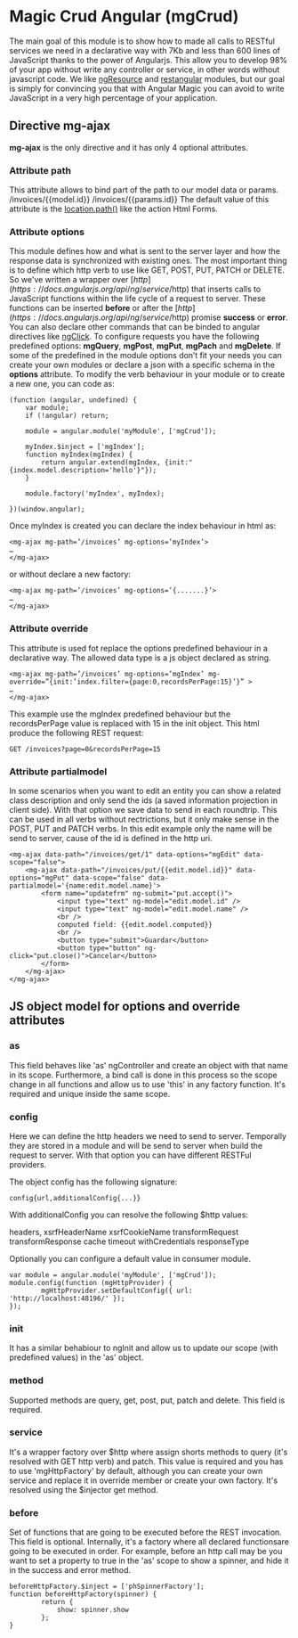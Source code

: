 # Magic Crud Angular (mgCrud)

The main goal of this module is to show how to made all calls to RESTful services we need in a declarative way with 7Kb and less than 600 lines of JavaScript thanks to the power of Angularjs. This allow you to develop 98% of your app without write any controller or service, in other words without javascript code.
We like [ngResource](https://docs.angularjs.org/api/ngResource/service/$resource) and [restangular](https://github.com/mgonto/restangular) modules, but our goal is simply for convincing you that with Angular Magic you can avoid to write JavaScript in a very high percentage of your application.

## Directive mg-ajax

**mg-ajax** is the only directive and it has only 4 optional attributes.

### Attribute path

This attribute allows to bind part of the path to our model data or params.
/invoices/{{model.id}}
/invoices/{{params.id}}
The default value of this attribute is the [location.path()](https://docs.angularjs.org/api/ng/service/$location#path) like the action Html Forms.

### Attribute options

This module defines how and what is sent to the server layer and how the response data is synchronized with existing ones.
The most important thing is to define which http verb to use like GET, POST, PUT, PATCH or DELETE. So we've written a wrapper over [$http](https://docs.angularjs.org/api/ng/service/$http) that inserts calls to JavaScript functions within the life cycle of a request to server. These functions can be inserted **before** or after the [$http](https://docs.angularjs.org/api/ng/service/$http) promise **success** or **error**. You can also declare other commands that can be binded to angular directives like [ngClick](https://docs.angularjs.org/api/ngTouch/directive/ngClick).
To configure requests you have the following predefined options: **mgQuery**, **mgPost**, **mgPut**, **mgPach** and **mgDelete**. If some of the predefined in the module options don’t fit your needs you can create your own modules or declare a json with a specific schema in the **options** attribute.
To modify the verb behaviour in your module or to create a new one, you can code as:

```
(function (angular, undefined) {
    var module;
    if (!angular) return;

    module = angular.module('myModule', ['mgCrud']);

    myIndex.$inject = ['mgIndex'];
    function myIndex(mgIndex) {
        return angular.extend(mgIndex, {init:"{index.model.description='hello'}"});
    }

    module.factory('myIndex', myIndex);

})(window.angular);
```

Once myIndex is created you can declare the index behaviour in html as:

```
<mg-ajax mg-path=’/invoices’ mg-options=’myIndex’>
…
</mg-ajax> 
```

or without declare a new factory:

```
<mg-ajax mg-path=’/invoices’ mg-options=’{.......}’>
…
</mg-ajax> 
```

### Attribute override

This attribute is used fot replace the options predefined behaviour in a declarative way. The allowed data type is a js object declared as string.

```
<mg-ajax mg-path=’/invoices’ mg-options=’mgIndex’ mg-override=”{init:’index.filter={page:0,recordsPerPage:15}’}” >
…
</mg-ajax> 
```

This example use the mgIndex predefined behaviour but the recordsPerPage value is replaced with 15 in the init object. This html produce the following REST request:

```
GET /invoices?page=0&recordsPerPage=15
```

### Attribute partialmodel

In some scenarios when you want to edit an entity you can show a related class description and only send the ids (a saved information projection in client side). With that option we save data to send in each roundtrip. This can be used in all verbs without rectrictions, but it only make sense in the POST, PUT and PATCH verbs.
In this edit example only the name will be send to server, cause of the id is defined in the http uri.

```
<mg-ajax data-path="/invoices/get/1" data-options="mgEdit" data-scope="false">
	<mg-ajax data-path="/invoices/put/{{edit.model.id}}" data-options="mgPut" data-scope="false" data-partialmodel='{name:edit.model.name}'>
		<form name="updatefrm" ng-submit="put.accept()">
			<input type="text" ng-model="edit.model.id" />
			<input type="text" ng-model="edit.model.name" />
			<br />
			computed field: {{edit.model.computed}}
			<br />
			<button type="submit">Guardar</button>
			<button type="button" ng-click="put.close()">Cancelar</button>
		</form>
	</mg-ajax>
</mg-ajax>
```

## JS object model for options and override attributes

### as

This field behaves like 'as' ngController and create an object with that name in its scope. Furthermore, a bind call is done in this process so the scope change in all functions and allow us to use 'this' in any factory function. It's required and unique inside the same scope.

###  config

Here we can define the http headers we need to send to server. Temporally they are stored in a module and will be send to server when build the request to server. With that option you can have different RESTFul providers.

The object config has the following signature:

```
config{url,additionalConfig{...}}
```

With additionalConfig you can resolve the following $http values:

headers,
xsrfHeaderName
xsrfCookieName 
transformRequest 
transformResponse 
cache 
timeout 
withCredentials 
responseType 

Optionally you can configure a default value in consumer module.

```
var module = angular.module('myModule', ['mgCrud']);
module.config(function (mgHttpProvider) {
        mgHttpProvider.setDefaultConfig({ url: 'http://localhost:48196/' });
});
```

### init

It has a similar behabiour to ngInit and allow us to update our scope (with predefined values) in the 'as' object.

### method

Supported methods are query, get, post, put, patch and delete. This field is required.

### service

It's a wrapper factory over $http where assign shorts methods to query (it's resolved with GET http verb) and patch. This value is required and you has to use 'mgHttpFactory' by default, although you can create your own service and replace it in override member or create your own factory. It's resolved using the $injector get method.

### before

Set of functions that are going to be executed before the REST invocation. This field is optional. Internally, it's a factory where all declared functionsare going to be executed in order.
For example, before an http call may be you want to set a property to true in the 'as' scope to show a spinner, and hide it in the success and error method.

```
beforeHttpFactory.$inject = ['phSpinnerFactory'];
function beforeHttpFactory(spinner) {
        return {
            show: spinner.show
        };
}
```
